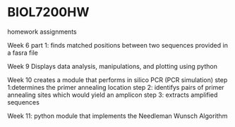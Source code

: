 # BIOL7200HW
homework assignments 

Week 6 
part 1: finds matched positions between two sequences provided in a fasra file 

Week 9
Displays data analysis, manipulations, and plotting using python 

Week 10 
creates a module that performs in silico PCR (PCR simulation) 
step 1:determines the primer annealing location 
step 2: identifys pairs of primer annealing sites which would yield an amplicon 
step 3: extracts amplified sequences 

Week 11: 
python module that implements the Needleman Wunsch Algorithm 

